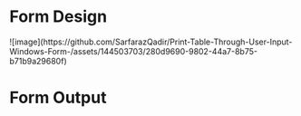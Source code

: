 <h1> Form Design </h1>
![image](https://github.com/SarfarazQadir/Print-Table-Through-User-Input-Windows-Form-/assets/144503703/280d9690-9802-44a7-8b75-b71b9a29680f)
<h1> Form Output </h1>
